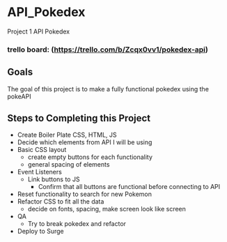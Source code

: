 # API_Pokedex
Project 1 API Pokedex
### trello board: (https://trello.com/b/Zcqx0vv1/pokedex-api)

## Goals
The goal of this project is to make a fully functional pokedex using the pokeAPI 

## Steps to Completing this Project
- Create Boiler Plate CSS, HTML, JS
- Decide which elements from API I will be using
- Basic CSS layout
  - create empty buttons for each functionality
  - general spacing of elements
- Event Listeners
  - Link buttons to JS
    - Confirm that all buttons are functional before connecting to API
- Reset functionality to search for new Pokemon
- Refactor CSS to fit all the data
  - decide on fonts, spacing, make screen look like screen 
- QA
  - Try to break pokedex and refactor
- Deploy to Surge
